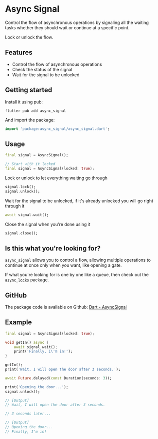 # Async Signal

Control the flow of asynchronous operations by signaling all the waiting tasks whether they should wait or continue at a specific point.

Lock or unlock the flow.

## Features

* Control the flow of asynchronous operations
* Check the status of the signal
* Wait for the signal to be unlocked

## Getting started

Install it using pub:
```
flutter pub add async_signal
```

And import the package:
```dart
import 'package:async_signal/async_signal.dart';
```

## Usage

```dart
final signal = AsyncSignal();

// Start with it locked
final signal = AsyncSignal(locked: true);
```

Lock or unlock to let everything waiting go through
```dart
signal.lock();
signal.unlock();
```

Wait for the signal to be unlocked, if it's already unlocked you will go right through it
```dart
await signal.wait();
```

Close the signal when you're done using it
```dart
signal.close();
```

## Is this what you're looking for?

`async_signal` allows you to control a flow, allowing multiple operations to continue at once only when you want, like opening a gate.

If what you're looking for is one by one like a queue, then check out the [`async_locks`](https://pub.dev/packages/async_locks) package.

## GitHub

The package code is available on Github: [Dart - AsyncSignal](https://github.com/DrafaKiller/AsyncSignal-dart)

## Example

```dart
final signal = AsyncSignal(locked: true);

void getIn() async {
    await signal.wait();
    print('Finally, I\'m in!');
}

getIn();
print('Wait, I will open the door after 3 seconds.');

await Future.delayed(const Duration(seconds: 3));

print('Opening the door...');
signal.unlock();

// [Output]
// Wait, I will open the door after 3 seconds.

// 3 seconds later...

// [Output]
// Opening the door...
// Finally, I'm in!
```